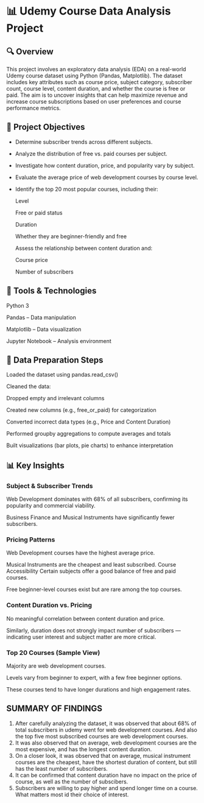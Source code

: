 # 📊 Udemy Course Data Analysis Project

## 🔍 Overview
This project involves an exploratory data analysis (EDA) on a real-world Udemy course dataset using Python (Pandas, Matplotlib). The dataset includes key attributes such as course price,
subject category, subscriber count, course level, content duration, and whether the course is free or paid.
The aim is to uncover insights that can help maximize revenue and increase course subscriptions based on user preferences and course performance metrics.

## 🧠 Project Objectives
* Determine subscriber trends across different subjects.

* Analyze the distribution of free vs. paid courses per subject.

* Investigate how content duration, price, and popularity vary by subject.

* Evaluate the average price of web development courses by course level.

* Identify the top 20 most popular courses, including their:

  Level

  Free or paid status

  Duration

  Whether they are beginner-friendly and free

  Assess the relationship between content duration and:

  Course price

  Number of subscribers

## 🧰 Tools & Technologies
Python 3

Pandas – Data manipulation

Matplotlib – Data visualization

Jupyter Notebook – Analysis environment

## 🔄 Data Preparation Steps
Loaded the dataset using pandas.read_csv()

Cleaned the data:

Dropped empty and irrelevant columns

Created new columns (e.g., free_or_paid) for categorization

Converted incorrect data types (e.g., Price and Content Duration)

Performed groupby aggregations to compute averages and totals

Built visualizations (bar plots, pie charts) to enhance interpretation

## 📊 Key Insights
### Subject & Subscriber Trends
Web Development dominates with 68% of all subscribers, confirming its popularity and commercial viability.

Business Finance and Musical Instruments have significantly fewer subscribers.
### Pricing Patterns
Web Development courses have the highest average price.

Musical Instruments are the cheapest and least subscribed.
Course Accessibility
Certain subjects offer a good balance of free and paid courses.

Free beginner-level courses exist but are rare among the top courses.

### Content Duration vs. Pricing
No meaningful correlation between content duration and price.

Similarly, duration does not strongly impact number of subscribers — indicating user interest and subject matter are more critical.

### Top 20 Courses (Sample View)
Majority are web development courses.

Levels vary from beginner to expert, with a few free beginner options.

These courses tend to have longer durations and high engagement rates.









## SUMMARY OF FINDINGS
1) After carefully analyzing the dataset, it was observed that about 68% of total subscribers in udemy went for web development courses. And also the top five most subscribed courses are web development courses.
2) It was also observed that on average, web development courses are the most expensive, and has the longest content duration.
3) On a closer look, it was observed that on average, musical instrument courses are the cheapest, have the shortest duration of content, but still has the least number of subscribers.
4) It can be confirmed that content duration have no impact on the price of course, as well as the number of subscibers.
5) Subscribers are willing to pay higher and spend longer time on a course. What matters most id their choice of interest. 
